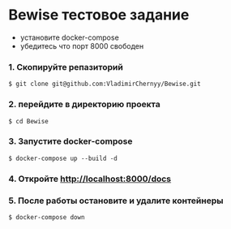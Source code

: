 # Bewise тестовое задание 

- установите docker-compose
- убедитесь что порт 8000 свободен

### 1. Скопируйте репазиторий

    $ git clone git@github.com:VladimirChernyy/Bewise.git

### 2. перейдите в директорию проекта

    $ cd Bewise

### 3. Запустите docker-compose

    $ docker-compose up --build -d


### 4. Откройте <a href="http://localhost:8010/docs" target="_blank"> http://localhost:8000/docs </a>

### 5. После работы остановите и удалите контейнеры

    $ docker-compose down
